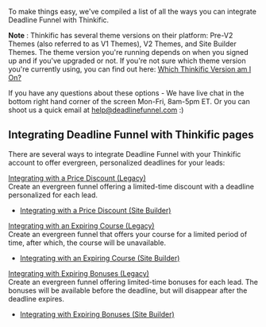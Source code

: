 To make things easy, we've compiled a list of all the ways you can integrate
Deadline Funnel with Thinkific.

**Note** : Thinkific has several theme versions on their platform: Pre-V2
Themes (also referred to as V1 Themes), V2 Themes, and Site Builder Themes.
The theme version you're running depends on when you signed up and if you've
upgraded or not. If you're not sure which theme version you're currently
using, you can find out here: [Which Thinkific Version am I
On?](https://help.thinkific.com/support/solutions/articles/226485-which-theme-version-am-i-on-)

If you have any questions about these options - We have live chat in the
bottom right hand corner of the screen Mon-Fri, 8am-5pm ET. Or you can shoot
us a quick email at help@deadlinefunnel.com :)

## Integrating Deadline Funnel with Thinkific pages

There are several ways to integrate Deadline Funnel with your Thinkific
account to offer evergreen, personalized deadlines for your leads:

[Integrating with a Price Discount
(Legacy)](http://documentation.deadlinefunnel.com/article/435-how-to-add-an-evergreen-countdown-with-price-discount-to-thinkific)  
Create an evergreen funnel offering a limited-time discount with a deadline
personalized for each lead.

  * [Integrating with a Price Discount (Site Builder)](https://documentation.deadlinefunnel.com/article/562-how-to-add-an-evergreen-countdown-with-price-discount-to-thinkific-site-builder)

[Integrating with an Expiring Course
(Legacy)](http://documentation.deadlinefunnel.com/article/434-how-to-add-an-evergreen-countdown-to-thinkific-with-an-expiring-course)  
Create an evergreen funnel that offers your course for a limited period of
time, after which, the course will be unavailable.

  * [Integrating with an Expiring Course (Site Builder)](https://documentation.deadlinefunnel.com/article/563-how-to-add-an-evergreen-countdown-with-expiring-access-to-thinkific-site-builder)

[Integrating with Expiring Bonuses
(Legacy)](http://documentation.deadlinefunnel.com/article/433-how-to-add-an-evergreen-countdown-to-thinkific-with-expiring-bonuses)  
Create an evergreen funnel offering limited-time bonuses for each lead. The
bonuses will be available before the deadline, but will disappear after the
deadline expires.

  * [Integrating with Expiring Bonuses (Site Builder)](https://documentation.deadlinefunnel.com/article/564-how-to-add-an-evergreen-countdown-to-thinkific-with-expiring-bonuses-site-builder)

